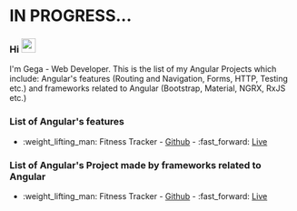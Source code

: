 # IN PROGRESS...
### Hi <img src="https://media.giphy.com/media/hvRJCLFzcasrR4ia7z/giphy.gif" width="25px"> 

I'm Gega - Web Developer. This is the list of my Angular Projects which include: Angular's features (Routing and Navigation, Forms, HTTP, Testing etc.) and frameworks related to Angular (Bootstrap, Material, NGRX, RxJS etc.)

### List of Angular's features
<ul>
  <li>:weight_lifting_man: Fitness Tracker - <a href="https://github.com/GegaRazmadze/fitness-tracker">Github</a> - :fast_forward: <a href="https://ng-fitness-tracker-ca3de.web.app">Live</a></li>
</ul>

### List of Angular's Project made by frameworks related to Angular
<ul>
<li>:weight_lifting_man: Fitness Tracker - <a href="https://github.com/GegaRazmadze/fitness-tracker">Github</a> - :fast_forward: <a href="https://ng-fitness-tracker-ca3de.web.app">Live</a></li>
</ul>
